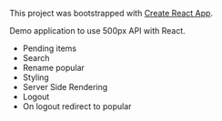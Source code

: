 This project was bootstrapped with [Create React App](https://github.com/facebookincubator/create-react-app).

Demo application to use 500px API with React.

<ul>
	<li>Pending items</li>
	<li>Search</li>
	<li>Rename popular</li>
	<li>Styling</li>
	<li>Server Side Rendering</li>
	<li>Logout</li>
	<li>On logout redirect to popular</li>
</ul>